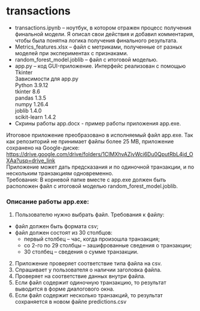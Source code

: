 # transactions
- transactions.ipynb – ноутбук, в котором отражен процесс получения финальной модели. Я описал свои действия и добавил комментария, чтобы была понятна логика получения финального результата.  
- Metrics_features.xlsx – файл с метриками, полученные от разных моделей при экспериментах с признаками.  
- random_forest_model.joblib – файл с итоговой моделью.  
- app.py – код GUI-приложение. Интерфейс реализован с помощью Tkinter  
Зависимости для app.py  
Python 3.9.12  
tkinter 8.6  
pandas 1.3.5  
numpy 1.26.4  
joblib 1.4.0  
scikit-learn 1.4.2
- Скрины работы app.docx - пример работы приложения app.exe.

Итоговое приложение преобразовано в исполняемый файл app.exe. Так как репозиторий не принимает файлы более 25 MB, приложение сохранено на Google-диске: https://drive.google.com/drive/folders/1CIMXhvAZjvWci6Du0QputRbL4jd_OXAa?usp=drive_link<br>
Приложение может дать предсказания и по одиночной транзакции, и по нескольким транзакциям одновременно.<br>
Требования: В корневой папке вместе с app.exe должен быть расположен файл с итоговой моделью random_forest_model.joblib.<br>
### Описание работы app.exe:<br>
1. Пользователю нужно выбрать файл.
Требования к файлу:<br>
- файл должен быть формата csv;
- файл должен состоят из 30 столбцов:
    - первый столбец – час, когда произошла транзакция;
    - со 2-го по 29 столбцы – зашифрованные сведения о транзакции;
    - 30 столбец – сведения о сумме транзакции.
2. Приложение проверяет соответствие типа файла на csv.
3. Спрашивает у пользователя о наличии заголовка файла.
4. Проверяет на соответствие данных внутри файла.
5. Если файл содержит одиночную транзакцию, то результат выводится в форме диалогового окна.
6. Если файл содержит несколько транзакций, то результат сохраняется в новом файле predictions.csv
